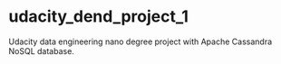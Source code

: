 # udacity_dend_project_1
Udacity data engineering nano degree project with Apache Cassandra NoSQL database. 
